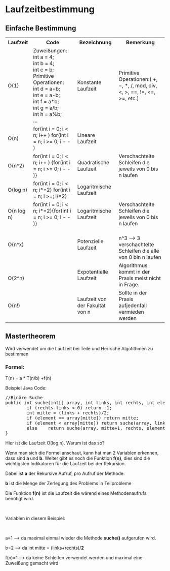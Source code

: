 <H1>Laufzeitbestimmung</H1>
<H2>Einfache Bestimmung</H2>
<table class="tg">
  <tr>
    <th class="tg-zlqz">Laufzeit</th>
    <th class="tg-zlqz">Code</th>
    <th class="tg-zlqz">Bezeichnung</th>
    <th class="tg-n60d">Bemerkung</th>
  </tr>
  <tr>
    <td class="tg-0pky">O(1)<br></td>
    <td class="tg-0pky">Zuweißungen:<br>int a = 4;<br>int b = 4;<br>int c = b;<br>Primitive Operationen:<br>int d = a+b;<br>int e = a-b;<br>int f = a*b;<br>int g = a/b;<br>int h = a%b;<br>…</td>
    <td class="tg-0pky">Konstante Laufzeit</td>
    <td class="tg-de2y">Primitive Operationen:( +, −, *, /, mod, div, &lt;, &gt;, ==, !=, &lt;=, &gt;=, etc.)</td>
  </tr>
  <tr>
    <td class="tg-0pky">O(n)<br></td>
    <td class="tg-0pky">for(int i = 0; i &lt; n; i++ ) for(int i = n; i &gt;= 0; i - - )</td>
    <td class="tg-0pky">Lineare Laufzeit</td>
    <td class="tg-de2y"></td>
  </tr>
  <tr>
    <td class="tg-0pky">O(n^2)<br></td>
    <td class="tg-0pky">for(int i = 0; i &lt; n; i++ ) {for(int i = n; i &gt;= 0; i - - )}</td>
    <td class="tg-0pky">Quadratische Laufzeit</td>
    <td class="tg-de2y">Verschachtelte Schleifen die jeweils von 0 bis n laufen</td>
  </tr>
  <tr>
    <td class="tg-0lax">O(log n)</td>
    <td class="tg-0lax">for(int i = 0; i &lt; n; i*=2) for(int i = n; i &gt;=; i/=2) </td>
    <td class="tg-0lax">Logaritmische Laufzeit</td>
    <td class="tg-de2y"></td>
  </tr>
  <tr>
    <td class="tg-0lax">O(n log n)</td>
    <td class="tg-0lax">for(int i = 0; i &lt; n; i*=2){for(int i = n; i &gt;= 0; i - - )}</td>
    <td class="tg-0lax">Logaritmische Laufzeit</td>
    <td class="tg-de2y">Verschachtelte Schleifen die jeweils von 0 bis n laufen</td>
  </tr>
  <tr>
    <td class="tg-0lax">O(n^x)</td>
    <td class="tg-0lax"></td>
    <td class="tg-0lax">Potenzielle Laufzeit<br></td>
    <td class="tg-de2y"><br>n^3 --&gt; 3 verschachtelte Schleifen die alle von 0 bin n laufen</td>
  </tr>
  <tr>
    <td class="tg-0lax"><br>O(2^n)</td>
    <td class="tg-0lax"></td>
    <td class="tg-0lax">Expotentielle Laufzeit</td>
    <td class="tg-de2y">Algorithmus kommt in der Praxis meist nicht in Frage.</td>
  </tr>
  <tr>
    <td class="tg-0lax">O(n!)</td>
    <td class="tg-0lax"></td>
    <td class="tg-0lax">Laufzeit von der Fakultät von n</td>
    <td class="tg-de2y">Sollte in der Praxis aufjedenfall vermieden werden</td>
  </tr>
</table>
<H2>Mastertheorem</H2>
Wird verwendet um die Laufzeit bei Teile und Herrsche Algotithmen zu bestimmen
<H3>Formel:</H3>
<p>T(n) = a * T(n/b) +f(n)</p>
<lable for="bsp_javacode1">Beispiel Java Code:</lable>
<pre id="bsp_javacode1">
//Binäre Suche
public int suche(int[] array, int links, int rechts, int element) { 
		if (rechts-links < 0) return -1;
		int mitte = (links + rechts)/2;
		if (element == array[mitte]) return mitte;
		if (element < array[mitte]) return suche(array, links, mitte-1, element); 
		else	return suche(array, mitte+1, rechts, element);
}
</pre>
<p>Hier ist die Laufzeit O(log n). Warum ist das so?</p>
<p>Wenn man sich die Formel anschaut, kann hat man 2 Variablen erkennen, dass sind <strong>a</strong> und <strong>b</strong>. Weiter gibt es noch die Funktion <strong>f(n)</strong>, dies sind die wichtigsten Indikatoren für die Laufzeit bei der Rekursion.</p>
<p>Dabei ist <strong>a</strong> der Rekursive Aufruf, pro Aufruf der Methode.</p>
<p><strong>b</strong> ist die Menge der Zerlegung des Problems in Teilprobleme</p>
<p>Die Funktion <strong>f(n)</strong> ist die Laufzeit die wärend eines Methodenaufrufs benötigt wird.</p>
<br>
<p>Variablen in diesem Beispiel:</p>
<br>
<p> a=1 --> da maximal einmal wieder die Methode <strong>suche()</strong> aufgerufen wird.</p>
<p> b=2 --> da int mitte = (links+rechts)/<strong>2</strong></p>
<p> f(n)=1 --> da keine Schleifen verwendet werden und maximal eine Zuweißung gemacht wird</p>
